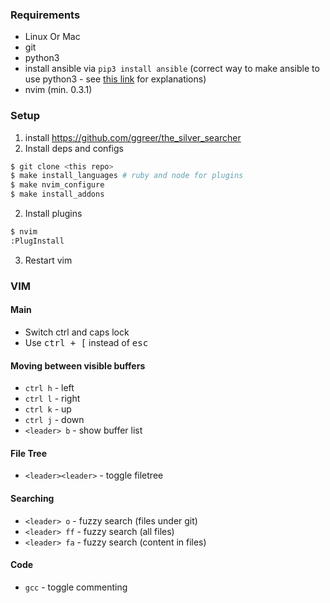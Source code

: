 ### Requirements

* Linux Or Mac
* git
* python3
* install ansible via `pip3 install ansible` (correct way to make ansible to use python3 - see [this link](https://docs.ansible.com/ansible/2.6/reference_appendices/python_3_support.html#on-the-controller-side) for explanations)
* nvim (min. 0.3.1)

### Setup

1. install https://github.com/ggreer/the_silver_searcher
1. Install deps and configs

```sh
$ git clone <this repo>
$ make install_languages # ruby and node for plugins
$ make nvim_configure
$ make install_addons
```

2. Install plugins

```sh
$ nvim
:PlugInstall
```

3. Restart vim

### VIM

#### Main

* Switch ctrl and caps lock
* Use <kbd>ctrl + [</kbd> instead of <kbd>esc</kdb>

#### Moving between visible buffers

* `ctrl h` - left
* `ctrl l` - right
* `ctrl k` - up
* `ctrl j` - down
* `<leader> b` - show buffer list

#### File Tree

* `<leader><leader>` - toggle filetree

#### Searching

* `<leader> o` - fuzzy search (files under git)
* `<leader> ff` - fuzzy search (all files)
* `<leader> fa` - fuzzy search (content in files)

#### Code

* `gcc` - toggle commenting
